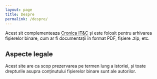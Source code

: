```yaml
---
layout: page
title: Despre
permalink: /despre/
---
```


Acest sit complementeaza [Cronica IT&C](https://cronica-it.github.io/)
și este folosit pentru arhivarea fișierelor binare, cum ar fi documentații
în format PDF, fișiere .zip, etc.

## Aspecte legale

Acest site are ca scop prezervarea pe termen lung a istoriei, și
toate drepturile asupra conținutului fișierelor binare sunt ale autorilor.
